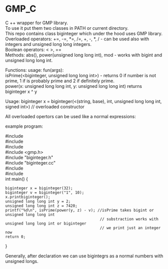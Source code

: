 # GMP_C
C ++ wrapper for GMP library.    
To use it put them two classes in PATH or current directory.   
This repo contains class biginteger which under the hood uses GMP library.
Overloaded operators: +=, -=, *=, /=, +, -, *, / - can be used also with integers and unsigned long long integers.    
Boolean operators: < >, ==    
Methods: abs(), power(unsigned long long int), mod - works with bigint and unsigned long long int.    

Functions: usage: fun(args):    
isPrime(<biginteger, unsigned long long int>)  - returns 0 if number is not prime, 1 if is probably prime and 2 if definitely prime.    
power(x: unsigned long long int, y: unsigned long long int) returns biginteger x ^ y    

Usage:
biginteger x = biginteger(<(string, base), int, unsigned long long int, signed int>) // overloaded constructor    

All overloaded opertors can be used like a normal expressions:    

example program:


#include <cstdlib>    
#include <iostream>    
#include <tuple>    
#include <gmp.h>    
#include "biginteger.h"    
#include "biginteger.cc"    
#include <algorithm>    
#include <string>    
int main() {
	
	
	biginteger x = biginteger(32);
	biginteger v = biginteger("1", 10);
	x.printbiginteger();
	unsigned long long int y = 2;
	unsigned long long int z = 7420;
	printf("%d\n", isPrime(power(y, z) - v); //isPrime takes bigint or unsigned long long int
	                                          // substraction works with unsigned long long int or biginteger
	                                          // we print just an integer now
	return 0;
}


Generally, after declaration we can use bigintegrs as a normal numbers with unsigned longs.
